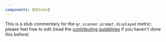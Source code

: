 ```yaml
---
components: [QRCode]
---
```


This is a stub commentary for the `qr_scanner.prompt_displayed` metric: please feel free to edit (read the
[contributing guidelines](https://github.com/mozilla/glean-annotations/blob/main/CONTRIBUTING.md)
if you haven't done this before)
